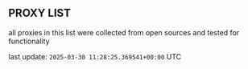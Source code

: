## PROXY LIST

all proxies in this list were collected from open sources and tested for functionality

last update: `2025-03-30 11:28:25.369541+00:00` UTC